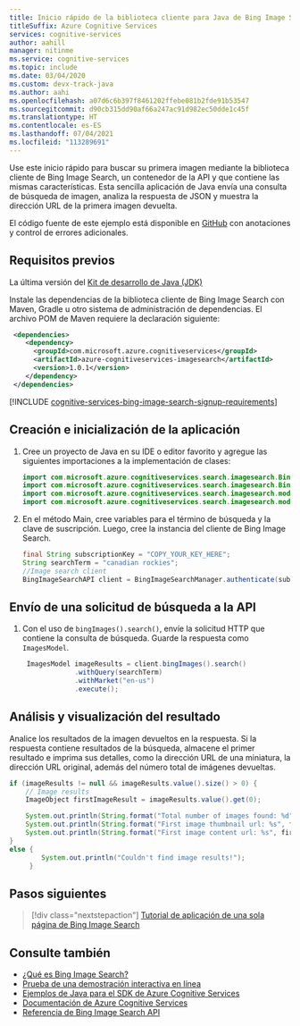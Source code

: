 ```yaml
---
title: Inicio rápido de la biblioteca cliente para Java de Bing Image Search
titleSuffix: Azure Cognitive Services
services: cognitive-services
author: aahill
manager: nitinme
ms.service: cognitive-services
ms.topic: include
ms.date: 03/04/2020
ms.custom: devx-track-java
ms.author: aahi
ms.openlocfilehash: a07d6c6b397f8461202ffebe081b2fde91b53547
ms.sourcegitcommit: d90cb315dd90af66a247ac91d982ec50dde1c45f
ms.translationtype: HT
ms.contentlocale: es-ES
ms.lasthandoff: 07/04/2021
ms.locfileid: "113289691"
---
```

Use este inicio rápido para buscar su primera imagen mediante la biblioteca cliente de Bing Image Search, un contenedor de la API y que contiene las mismas características. Esta sencilla aplicación de Java envía una consulta de búsqueda de imagen, analiza la respuesta de JSON y muestra la dirección URL de la primera imagen devuelta.

El código fuente de este ejemplo está disponible en [GitHub](https://github.com/Azure-Samples/cognitive-services-java-sdk-samples/tree/master/Search/BingImageSearch/Quickstart) con anotaciones y control de errores adicionales.

## <a name="prerequisites"></a>Requisitos previos

La última versión del [Kit de desarrollo de Java (JDK)](/azure/developer/java/fundamentals/java-support-on-azure)

Instale las dependencias de la biblioteca cliente de Bing Image Search con Maven, Gradle u otro sistema de administración de dependencias. El archivo POM de Maven requiere la declaración siguiente:

```xml
 <dependencies>
    <dependency>
      <groupId>com.microsoft.azure.cognitiveservices</groupId>
      <artifactId>azure-cognitiveservices-imagesearch</artifactId>
      <version>1.0.1</version>
    </dependency>
 </dependencies>
```

[!INCLUDE [cognitive-services-bing-image-search-signup-requirements](~/includes/cognitive-services-bing-image-search-signup-requirements.md)]

## <a name="create-and-initialize-the-application"></a>Creación e inicialización de la aplicación

1. Cree un proyecto de Java en su IDE o editor favorito y agregue las siguientes importaciones a la implementación de clases:

    ```java
    import com.microsoft.azure.cognitiveservices.search.imagesearch.BingImageSearchAPI;
    import com.microsoft.azure.cognitiveservices.search.imagesearch.BingImageSearchManager;
    import com.microsoft.azure.cognitiveservices.search.imagesearch.models.ImageObject;
    import com.microsoft.azure.cognitiveservices.search.imagesearch.models.ImagesModel;
    ```

2. En el método Main, cree variables para el término de búsqueda y la clave de suscripción. Luego, cree la instancia del cliente de Bing Image Search.

    ```java
    final String subscriptionKey = "COPY_YOUR_KEY_HERE";
    String searchTerm = "canadian rockies";
    //Image search client
    BingImageSearchAPI client = BingImageSearchManager.authenticate(subscriptionKey);
    ```

## <a name="send-a-search-request-to-the-api"></a>Envío de una solicitud de búsqueda a la API

1. Con el uso de `bingImages().search()`, envíe la solicitud HTTP que contiene la consulta de búsqueda. Guarde la respuesta como `ImagesModel`.

   ```java
    ImagesModel imageResults = client.bingImages().search()
                .withQuery(searchTerm)
                .withMarket("en-us")
                .execute();
    ```

## <a name="parse-and-view-the-result"></a>Análisis y visualización del resultado

Analice los resultados de la imagen devueltos en la respuesta.
Si la respuesta contiene resultados de la búsqueda, almacene el primer resultado e imprima sus detalles, como la dirección URL de una miniatura, la dirección URL original, además del número total de imágenes devueltas.  

```java
if (imageResults != null && imageResults.value().size() > 0) {
    // Image results
    ImageObject firstImageResult = imageResults.value().get(0);

    System.out.println(String.format("Total number of images found: %d", imageResults.value().size()));
    System.out.println(String.format("First image thumbnail url: %s", firstImageResult.thumbnailUrl()));
    System.out.println(String.format("First image content url: %s", firstImageResult.contentUrl()));
}
else {
        System.out.println("Couldn't find image results!");
     }

```

## <a name="next-steps"></a>Pasos siguientes

> [!div class="nextstepaction"]
> [Tutorial de aplicación de una sola página de Bing Image Search](../../tutorial-bing-image-search-single-page-app.md)

## <a name="see-also"></a>Consulte también

* [¿Qué es Bing Image Search?](../../overview.md)  
* [Prueba de una demostración interactiva en línea](https://azure.microsoft.com/services/cognitive-services/bing-image-search-api/)  
* [Ejemplos de Java para el SDK de Azure Cognitive Services](https://github.com/Azure-Samples/cognitive-services-java-sdk-samples)
* [Documentación de Azure Cognitive Services](../../../index.yml)
* [Referencia de Bing Image Search API](/rest/api/cognitiveservices-bingsearch/bing-images-api-v7-reference)